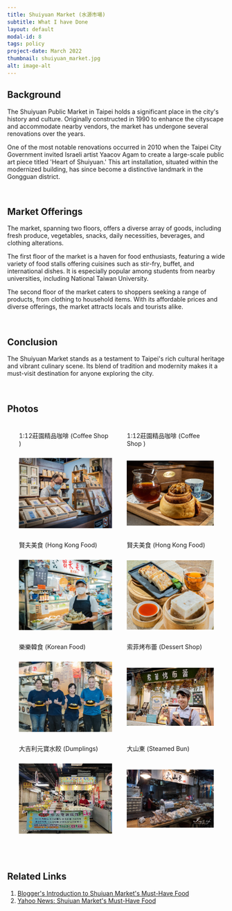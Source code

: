 ```yaml
---
title: Shuiyuan Market (水源市場)
subtitle: What I have Done
layout: default
modal-id: 8
tags: policy
project-date: March 2022
thumbnail: shuiyuan_market.jpg
alt: image-alt
---
```

<html>
<head>
    <meta name="viewport" content="width=device-width, initial-scale=1.0">
    <style>
        table {
            border-collapse: separate;
            border-spacing: 20px;
        }
        table img {
            max-width: 100%;
            height: auto;
        }
    </style>
</head>
<body>
    <h2>Background</h2>
    <p>The Shuiyuan Public Market in Taipei holds a significant place in the city's history and culture. Originally constructed in 1990 to enhance the cityscape and accommodate nearby vendors, the market has undergone several renovations over the years.</p>
    <p>One of the most notable renovations occurred in 2010 when the Taipei City Government invited Israeli artist Yaacov Agam to create a large-scale public art piece titled 'Heart of Shuiyuan.' This art installation, situated within the modernized building, has since become a distinctive landmark in the Gongguan district.</p>
    <br>
    <h2>Market Offerings</h2>
    <p>The market, spanning two floors, offers a diverse array of goods, including fresh produce, vegetables, snacks, daily necessities, beverages, and clothing alterations.</p>
    <p>The first floor of the market is a haven for food enthusiasts, featuring a wide variety of food stalls offering cuisines such as stir-fry, buffet, and international dishes. It is especially popular among students from nearby universities, including National Taiwan University.</p>
    <p>The second floor of the market caters to shoppers seeking a range of products, from clothing to household items. With its affordable prices and diverse offerings, the market attracts locals and tourists alike.</p>
    <br>
    <h2>Conclusion</h2>
    <p>The Shuiyuan Market stands as a testament to Taipei's rich cultural heritage and vibrant culinary scene. Its blend of tradition and modernity makes it a must-visit destination for anyone exploring the city.</p>
    <br>
    <h2>Photos</h2>
    <table>
        <tr>
            <td>1:12莊園精品咖啡 (Coffee Shop )</td>
            <td>1:12莊園精品咖啡 (Coffee Shop )</td>
        </tr>
        <tr>
            <td><img src="img/portfolio/coffee_shop.jpg" alt="Coffee Shop" style="max-width: 100%; height: auto;"></td>
            <td><img src="img/portfolio/coffee2.jpg" alt="Coffee Shop" style="max-width: 100%; height: auto;"></td>
        </tr>
        <tr>
            <td>賢夫美食 (Hong Kong Food)</td>
            <td>賢夫美食 (Hong Kong Food)</td>
        </tr>
        <tr>
            <td><img src="img/portfolio/hongkong1.jpg" alt="Hong Kong Food" style="max-width: 100%; height: auto;"></td>
            <td><img src="img/portfolio/hongkong2.jpg" alt="Hong Kong Food" style="max-width: 100%; height: auto;"></td>
        </tr>
        <tr>
            <td>樂樂韓食 (Korean Food)</td>
            <td>索菲烤布蕾 (Dessert Shop)</td>
        </tr>
        <tr>
            <td><img src="img/portfolio/koreanfood.jpg" alt="Korean Food" style="max-width: 100%; height: auto;"></td>
            <td><img src="img/portfolio/dessert.jpg" alt="Dessert Shop" style="max-width: 100%; height: auto;"></td>
        </tr>
        <tr>
            <td>大吉利元寶水餃 (Dumplings)</td>
            <td>大山東 (Steamed Bun)</td>
        </tr>
        <tr>
            <td><img src="img/portfolio/dumpling.jpg" alt="Dumplings" style="max-width: 100%; height: auto;"></td>
            <td><img src="img/portfolio/bao.jpeg" alt="Steamed Bun" style="max-width: 100%; height: auto;"></td>
        </tr>  
    </table>
    <br>
    <h2>Related Links</h2>
    <ol>
        <li><a href="https://www.popdaily.com.tw/food/1253649">Blogger's Introduction to Shuiuan Market's Must-Have Food</a></li>
        <li><a href="https://tw.news.yahoo.com/%E5%8F%B0%E5%A4%A7%E4%BA%BA%E5%8F%A3%E8%A2%8B%E5%90%8D%E5%96%AE-%E6%B0%B4%E6%BA%90%E5%B8%82%E5%A0%B4-%E5%A5%BD%E8%A9%95%E5%BF%85%E5%90%83-%E9%99%90%E9%87%8F300%E9%A1%86%E7%83%A4%E8%82%89%E5%8C%85-%E6%9A%B4%E7%B4%85-000000360.html?guccounter=1&guce_referrer=aHR0cHM6Ly93d3cuZ29vZ2xlLmNvbS8&guce_referrer_sig=AQAAACSZI-h5cbHUI7owauRj3ssRfqY45vdvzfwzG8zKL8u5QyZFSU0AjtzIH5HIRN_gcCfVmnXl9nmZHDBoZwfpUs_ZXU4HlXIDajfkSf_fQPPW-ZfiB06mi2mmOyjBmT70zYw21v7X9pEtHkHvV7LC1jiz-gkkgzFV8L7BwhrQozpb">Yahoo News: Shuiuan Market's Must-Have Food</a></li>
    </ol>
</body>
</html>




